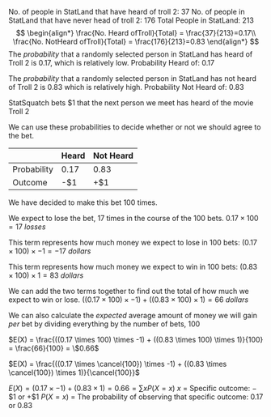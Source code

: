   No. of people in StatLand that have heard of troll 2: 37
  No. of people in StatLand that have never head of troll 2: 176
  Total People in StatLand: 213
$$
\begin{align*}
 \frac{No. Heard ofTroll}{Total} = \frac{37}{213}=0.17\\
 \frac{No. NotHeard ofTroll}{Total} = \frac{176}{213}=0.83
\end{align*}
$$
The *probability* that a randomly selected person in StatLand has heard of Troll 2 is 0.17, which is relatively low. 
Probability Heard of: $0.17$

The *probability* that a randomly selected person in StatLand has not heard of Troll 2 is 0.83 which is relatively high.
Probability Not Heard of: $0.83$

StatSquatch bets $1 that the next person we meet has heard of the movie Troll 2

We can use these probabilities to decide whether or not we should agree to the bet. 

|             | Heard | Not Heard |
| ----------- | ----- | --------- |
| Probability | 0.17  | 0.83      |
| Outcome     |   -$1    |     +$1      |

We have decided to make this bet 100 times. 

We expect to lose the bet, 17 times in the course of the 100 bets. 
$0.17 \times 100 = 17 \ losses$ 

This term represents how much money we expect to lose in 100 bets:
$(0.17 \times 100) \times -1 = -17 \ dollars$ 

This term represents how much money we expect to win in 100 bets:
$(0.83 \times 100) \times 1 = 83 \ dollars$ 

We can add the two terms together to find out the total of how much we expect to win or lose.
$((0.17 \times 100) \times -1) + ((0.83 \times 100) \times 1) = 66 \ dollars$

We can also calculate the *expected* average amount of money we will gain *per* bet by dividing everything by the number of bets, 100

$E(X) = \frac{((0.17 \times 100) \times -1) + ((0.83 \times 100) \times 1)}{100} = \frac{66}{100} = \$0.66$


$E(X) = \frac{((0.17 \times \cancel{100}) \times -1) + ((0.83 \times \cancel{100}) \times 1)}{\cancel{100}}$

$E(X) = (0.17 \times -1) + (0.83 \times 1) = 0.66 = \sum\limits xP(X=x)$
$x$ = Specific outcome: $-\$1$ or $+\$1$ 
$P(X=x)$ = The probability of observing that specific outcome: $0.17$ or $0.83$ 





